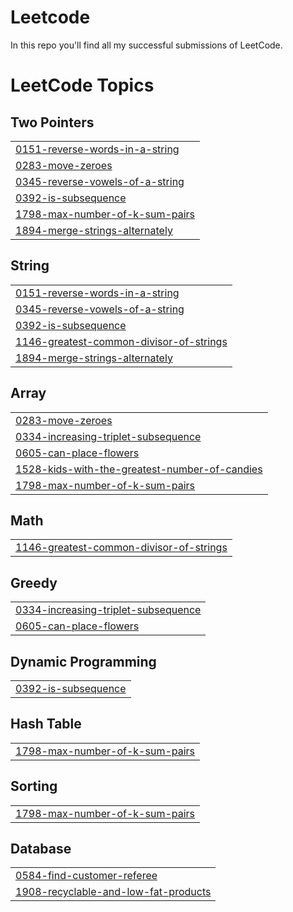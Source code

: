 # Leetcode

In this repo you'll find all my successful submissions of LeetCode.

<!---LeetCode Topics Start-->
# LeetCode Topics
## Two Pointers
|  |
| ------- |
| [0151-reverse-words-in-a-string](https://github.com/tylrishabh/Leetcode/tree/master/0151-reverse-words-in-a-string) |
| [0283-move-zeroes](https://github.com/tylrishabh/Leetcode/tree/master/0283-move-zeroes) |
| [0345-reverse-vowels-of-a-string](https://github.com/tylrishabh/Leetcode/tree/master/0345-reverse-vowels-of-a-string) |
| [0392-is-subsequence](https://github.com/tylrishabh/Leetcode/tree/master/0392-is-subsequence) |
| [1798-max-number-of-k-sum-pairs](https://github.com/tylrishabh/Leetcode/tree/master/1798-max-number-of-k-sum-pairs) |
| [1894-merge-strings-alternately](https://github.com/tylrishabh/Leetcode/tree/master/1894-merge-strings-alternately) |
## String
|  |
| ------- |
| [0151-reverse-words-in-a-string](https://github.com/tylrishabh/Leetcode/tree/master/0151-reverse-words-in-a-string) |
| [0345-reverse-vowels-of-a-string](https://github.com/tylrishabh/Leetcode/tree/master/0345-reverse-vowels-of-a-string) |
| [0392-is-subsequence](https://github.com/tylrishabh/Leetcode/tree/master/0392-is-subsequence) |
| [1146-greatest-common-divisor-of-strings](https://github.com/tylrishabh/Leetcode/tree/master/1146-greatest-common-divisor-of-strings) |
| [1894-merge-strings-alternately](https://github.com/tylrishabh/Leetcode/tree/master/1894-merge-strings-alternately) |
## Array
|  |
| ------- |
| [0283-move-zeroes](https://github.com/tylrishabh/Leetcode/tree/master/0283-move-zeroes) |
| [0334-increasing-triplet-subsequence](https://github.com/tylrishabh/Leetcode/tree/master/0334-increasing-triplet-subsequence) |
| [0605-can-place-flowers](https://github.com/tylrishabh/Leetcode/tree/master/0605-can-place-flowers) |
| [1528-kids-with-the-greatest-number-of-candies](https://github.com/tylrishabh/Leetcode/tree/master/1528-kids-with-the-greatest-number-of-candies) |
| [1798-max-number-of-k-sum-pairs](https://github.com/tylrishabh/Leetcode/tree/master/1798-max-number-of-k-sum-pairs) |
## Math
|  |
| ------- |
| [1146-greatest-common-divisor-of-strings](https://github.com/tylrishabh/Leetcode/tree/master/1146-greatest-common-divisor-of-strings) |
## Greedy
|  |
| ------- |
| [0334-increasing-triplet-subsequence](https://github.com/tylrishabh/Leetcode/tree/master/0334-increasing-triplet-subsequence) |
| [0605-can-place-flowers](https://github.com/tylrishabh/Leetcode/tree/master/0605-can-place-flowers) |
## Dynamic Programming
|  |
| ------- |
| [0392-is-subsequence](https://github.com/tylrishabh/Leetcode/tree/master/0392-is-subsequence) |
## Hash Table
|  |
| ------- |
| [1798-max-number-of-k-sum-pairs](https://github.com/tylrishabh/Leetcode/tree/master/1798-max-number-of-k-sum-pairs) |
## Sorting
|  |
| ------- |
| [1798-max-number-of-k-sum-pairs](https://github.com/tylrishabh/Leetcode/tree/master/1798-max-number-of-k-sum-pairs) |
## Database
|  |
| ------- |
| [0584-find-customer-referee](https://github.com/tylrishabh/Leetcode/tree/master/0584-find-customer-referee) |
| [1908-recyclable-and-low-fat-products](https://github.com/tylrishabh/Leetcode/tree/master/1908-recyclable-and-low-fat-products) |
<!---LeetCode Topics End-->